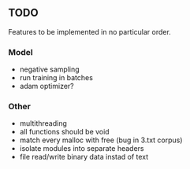 ## TODO

Features to be implemented in no particular order.

### Model

* negative sampling
* run training in batches
* adam optimizer?

### Other

* multithreading
* all functions should be void
* match every malloc with free (bug in 3.txt corpus)
* isolate modules into separate headers
* file read/write binary data instad of text
